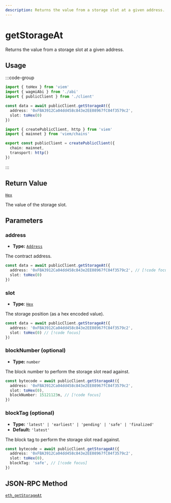 ```yaml
---
description: Returns the value from a storage slot at a given address.
---
```


# getStorageAt

Returns the value from a storage slot at a given address.

## Usage

:::code-group

```ts [example.ts]
import { toHex } from 'viem'
import { wagmiAbi } from './abi'
import { publicClient } from './client'

const data = await publicClient.getStorageAt({
  address: '0xFBA3912Ca04dd458c843e2EE08967fC04f3579c2',
  slot: toHex(0)
})
```

```ts [client.ts]
import { createPublicClient, http } from 'viem'
import { mainnet } from 'viem/chains'

export const publicClient = createPublicClient({
  chain: mainnet,
  transport: http()
})
```

:::

## Return Value

[`Hex`](/docs/glossary/types#hex)

The value of the storage slot.

## Parameters

### address

- **Type:** [`Address`](/docs/glossary/types#address)

The contract address.

```ts
const data = await publicClient.getStorageAt({
  address: '0xFBA3912Ca04dd458c843e2EE08967fC04f3579c2', // [!code focus]
  slot: toHex(0)
})
```

### slot

- **Type**: [`Hex`](/docs/glossary/types#hex)

The storage position (as a hex encoded value).

```ts
const data = await publicClient.getStorageAt({
  address: '0xFBA3912Ca04dd458c843e2EE08967fC04f3579c2',
  slot: toHex(0) // [!code focus]
})
```

### blockNumber (optional)

- **Type:** `number`

The block number to perform the storage slot read against.

```ts
const bytecode = await publicClient.getStorageAt({
  address: '0xFBA3912Ca04dd458c843e2EE08967fC04f3579c2',
  slot: toHex(0),
  blockNumber: 15121123n, // [!code focus]
})
```

### blockTag (optional)

- **Type:** `'latest' | 'earliest' | 'pending' | 'safe' | 'finalized'`
- **Default:** `'latest'`

The block tag to perform the storage slot read against.

```ts
const bytecode = await publicClient.getStorageAt({
  address: '0xFBA3912Ca04dd458c843e2EE08967fC04f3579c2',
  slot: toHex(0),
  blockTag: 'safe', // [!code focus]
})
```

## JSON-RPC Method

[`eth_getStorageAt`](https://ethereum.org/en/developers/docs/apis/json-rpc/#eth_getstorageat)